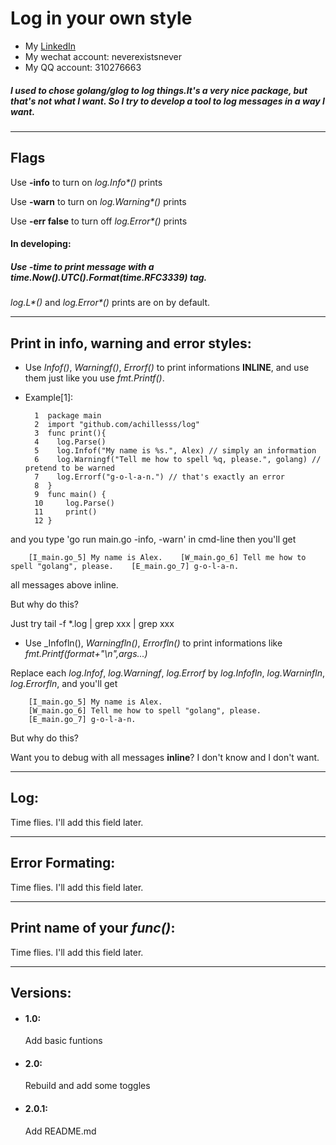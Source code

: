 # Log in your own style
*   My [LinkedIn](https://www.linkedin.com/in/cigeralex/)
*   My wechat account: neverexistsnever
*   My QQ account: 310276663

##### I used to chose golang/glog to log things.It's a very nice package, but that's not what I want. So I try to develop a tool to log messages in a way I want.
---
## Flags

Use **-info** to turn on _log.Info*()_ prints

Use **-warn** to turn on _log.Warning*()_ prints

Use **-err false** to turn off _log.Error*()_ prints

#### In developing:

##### Use **-time** to print message with a _time.Now().UTC().Format(time.RFC3339)_ tag.

_log.L*()_ and _log.Error*()_ prints are on by default.

---
## Print in info, warning and error styles:

* Use _Infof()_, _Warningf()_, _Errorf()_ to print informations **INLINE**, and use them just like you use _fmt.Printf()_.

* Example[1]:

        1  package main
        2  import "github.com/achillesss/log"
        3  func print(){
        4    log.Parse()
        5    log.Infof("My name is %s.", Alex) // simply an information
        6    log.Warningf("Tell me how to spell %q, please.", golang) // pretend to be warned
        7    log.Errorf("g-o-l-a-n.") // that's exactly an error
        8  }
        9  func main() {
        10     log.Parse()
        11     print()
        12 }
and you type 'go run main.go -info, -warn' in cmd-line
then you'll get

        [I_main.go_5] My name is Alex.    [W_main.go_6] Tell me how to spell "golang", please.    [E_main.go_7] g-o-l-a-n.
all messages above inline.

But why do this?

Just try tail -f *.log | grep xxx | grep xxx
* Use _Infofln(), _Warningfln()_, _Errorfln()_ to print informations like _fmt.Printf(format+"\n",args...)_

Replace each _log.Infof_, _log.Warningf_, _log.Errorf_ by _log.Infofln_, _log.Warninfln_, _log.Errorfln_, and you'll get

        [I_main.go_5] My name is Alex.
        [W_main.go_6] Tell me how to spell "golang", please.
        [E_main.go_7] g-o-l-a-n.
But why do this?

Want you to debug with all messages **inline**? I don't know and I don't want.

---
## Log:

Time flies. I'll add this field later.

---
## Error Formating:

Time flies. I'll add this field later.

---
## Print name of your _func()_:

Time flies. I'll add this field later.

---
## Versions:
* #### 1.0:
    Add basic funtions
* #### 2.0:
    Rebuild and add some toggles
* #### 2.0.1:
    Add README.md